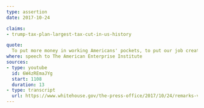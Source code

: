 ```yaml
---
type: assertion
date: 2017-10-24

claims:
- trump-tax-plan-largest-tax-cut-in-us-history

quote:
  To put more money in working Americans' pockets, to put our job creators back on the path to success, President Trump is committed to sign the largest tax cut in American history. And we're going to do it this year.
where: speech to The American Enterprise Institute
sources:
- type: youtube
  id: 6W4zREmaJYg
  start: 1108
  duration: 13
- type: transcript
  url: https://www.whitehouse.gov/the-press-office/2017/10/24/remarks-vice-president-american-enterprise-institute
---
```

